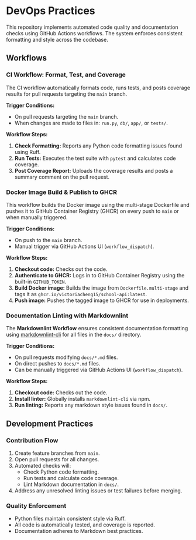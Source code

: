 # DevOps Practices

This repository implements automated code quality and documentation checks using GitHub Actions workflows. The system enforces consistent formatting and style across the codebase.

## Workflows

### CI Workflow: Format, Test, and Coverage

The CI workflow automatically formats code, runs tests, and posts coverage results for pull requests targeting the `main` branch.

**Trigger Conditions:**

- On pull requests targeting the `main` branch.
- When changes are made to files in: `run.py`, `db/`, `app/`, or `tests/`.

**Workflow Steps:**

1. **Check Formatting:** Reports any Python code formatting issues found using Ruff.
2. **Run Tests:** Executes the test suite with `pytest` and calculates code coverage.
3. **Post Coverage Report:** Uploads the coverage results and posts a summary comment on the pull request.

### Docker Image Build & Publish to GHCR

This workflow builds the Docker image using the multi-stage Dockerfile and pushes it to GitHub Container Registry (GHCR) on every push to `main` or when manually triggered.

**Trigger Conditions:**

- On push to the `main` branch.
- Manual trigger via GitHub Actions UI (`workflow_dispatch`).

**Workflow Steps:**

1. **Checkout code:** Checks out the code.
2. **Authenticate to GHCR:** Logs in to GitHub Container Registry using the built-in `GITHUB_TOKEN`.
3. **Build Docker image:** Builds the image from `Dockerfile.multi-stage` and tags it as `ghcr.io/victoriacheng15/school-api:latest`.
4. **Push image:** Pushes the tagged image to GHCR for use in deployments.

### Documentation Linting with Markdownlint

The **Markdownlint Workflow** ensures consistent documentation formatting using [markdownlint-cli](https://github.com/igorshubovych/markdownlint-cli) for all files in the `docs/` directory.

**Trigger Conditions:**

- On pull requests modifying `docs/*.md` files.
- On direct pushes to `docs/*.md` files.
- Can be manually triggered via GitHub Actions UI (`workflow_dispatch`).

**Workflow Steps:**

1. **Checkout code:** Checks out the code.
2. **Install linter:** Globally installs `markdownlint-cli` via npm.
3. **Run linting:** Reports any markdown style issues found in `docs/`.

## Development Practices

### Contribution Flow

1. Create feature branches from `main`.
2. Open pull requests for all changes.
3. Automated checks will:
    - Check Python code formatting.
    - Run tests and calculate code coverage.
    - Lint Markdown documentation in `docs/`.
4. Address any unresolved linting issues or test failures before merging.

### Quality Enforcement

- Python files maintain consistent style via Ruff.
- All code is automatically tested, and coverage is reported.
- Documentation adheres to Markdown best practices.
